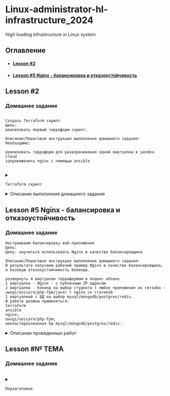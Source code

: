 # Linux-administrator-hl-infrastructure_2024
High loading infrastructure in Linux system

## Оглавление

- #### <a href="#hl-infrastructure-_-lesson-2"> Lesson #2 </a>
- #### <a href="#lesson-5-nginx---балансировка-и-отказоустойчивость"> Lesson #5 Nginx - балансировка и отказоустойчивость </a>


## Lesson #2

### Домашнее задание

```

Создать Terraform скрипт
Цель:
реализовать первый терраформ скрипт.

Описание/Пошаговая инструкция выполнения домашнего задания:
Необходимо:

реализовать терраформ для разворачивания одной виртуалки в yandex-cloud
запровиженить nginx с помощью ansible


```

<details><summary>

`Terraform скрипт`

</summary>
	
```
В рабочем каталоге Терраформа в результате выполнения домашнего задания сформировалось следующее дерево
.
├── images.ini
├── main.tf
├── nginx.yml
├── terraform.tfstate
├── terraform.tfstate.backup
└── variables.tf

Файлы во вложении
images.ini - в файл выгружен результат выполнения команды "yc compute image list --folder-id standard-images"
main.tf - основной рабочий файл терраформа
nginx.yml - playbook ansible для обновления пакетов и установки nginx на новой ВМ.
variables.tf - переменные

```
</details>

<details>
	<summary>
		Описание выполнения домашнего задания
	</summary>

```
Во вложении лежит несколько скриншотов подтверждающих выполнение задания. На одном скриншоте видно листинг выполнения скрипта терраформ и плейбука ансибл с успешным завершением работы, на втором продемонстрирована работа nginx с настройками по-умолчанию.

Для выполнения домашнего задания потребовалось настроить подключение к yandex cloud, установить терраформ на рабочейй машине.
Далее в новом каталоге проинициировал новый терраформ проект (terraform init), Написал скрипт для разворачивания ВМ и скрипт для ансибл. Проверка (terraform plan) и запуск на выполнение (terraform apply).

```

</details>


## Lesson #5 Nginx - балансировка и отказоустойчивость

### Домашнее задание

```
Настраиваем балансировку веб-приложения
Цель:
Цель: научиться использовать Nginx в качестве балансировщика

Описание/Пошаговая инструкция выполнения домашнего задания:
В результате получаем рабочий пример Nginx в качестве балансировщика, и базовую отказоустойчивость бекенда.

развернуть 4 виртуалки терраформом в яндекс облаке
1 виртуалка - Nginx - с публичным IP адресом
2 виртуалки - бэкенд на выбор студента ( любое приложение из гитхаба - uwsgi/unicorn/php-fpm/java) + nginx со статикой
1 виртуалкой с БД на выбор mysql/mongodb/postgres/redis.
В работе должны применяться:
terraform
ansible
nginx;
uwsgi/unicorn/php-fpm;
некластеризованная бд mysql/mongodb/postgres/redis.-

```

<details>	
	<summary>
		Описание проведенных работ
	</summary>
	
Весь матерриал прикреплен к работе.
В процессе выполнения домашнего задания мною был настроен Terraform манифест с использованием ansible для настройки серверов.
Манифест в облаке разворачивает 4 ВМ. Настраивает 2 ВМ под фронт и бэк, 1 ВМ настраивает как балансировщик нагрузки и одна ВМ обслуживает оба ВМ на которых установлен Django  CMS. В процессе установился Django в дэмо режиме. Ниже продеманстрирую работу балансировщика:

* Успешное выполнение скрипта Терраформа:
<img width="1308" alt="Снимок экрана 2024-05-21 в 11 21 09" src="https://github.com/Ashtrey9155/Linux-administrator-hl-infrastructure_2024/assets/38426414/e9d0457a-cbed-4959-b8d2-9cb734a1f070">

* Работа обоих ВМ серверов с установленными Django CMS. Рабочий порт 8081
<img width="1385" alt="Снимок экрана 2024-05-21 в 11 54 18" src="https://github.com/Ashtrey9155/Linux-administrator-hl-infrastructure_2024/assets/38426414/023d1ed1-7b93-4673-82cf-bad992817ce1">
<img width="1389" alt="Снимок экрана 2024-05-21 в 11 54 26" src="https://github.com/Ashtrey9155/Linux-administrator-hl-infrastructure_2024/assets/38426414/a5448764-a02e-474e-8d8d-f8b78d0afbc9">

* Работа NGINX на стандартном порту:
  <img width="1388" alt="Снимок экрана 2024-05-21 в 11 54 37" src="https://github.com/Ashtrey9155/Linux-administrator-hl-infrastructure_2024/assets/38426414/60e7e6b6-d989-4897-8402-60047fe7f82e">

* Далее остановим работу сервера СУБД PostgreSQL:
<img width="1317" alt="Снимок экрана 2024-05-21 в 12 17 14" src="https://github.com/Ashtrey9155/Linux-administrator-hl-infrastructure_2024/assets/38426414/aecc4bce-efd2-4518-80a5-f4b2418708a1">

* Проверим сможем ли войти в админку:
<img width="1058" alt="Снимок экрана 2024-05-21 в 12 18 57" src="https://github.com/Ashtrey9155/Linux-administrator-hl-infrastructure_2024/assets/38426414/56c0d968-4e71-4e09-8fad-628a811badfa">

Как мы можем заметить, в админ панель войти не можем. NGINX при этом отдает следующую страницу:
<img width="1208" alt="Снимок экрана 2024-05-21 в 12 18 52" src="https://github.com/Ashtrey9155/Linux-administrator-hl-infrastructure_2024/assets/38426414/865a59d9-d45d-4975-97d5-137857a24216">

*Теперь на одной ВМ созданим нового пользователя:
<img width="1016" alt="Снимок экрана 2024-05-21 в 12 26 45" src="https://github.com/Ashtrey9155/Linux-administrator-hl-infrastructure_2024/assets/38426414/57b436a4-cdd3-45b7-b58f-a02b186c26a8">
<img width="1091" alt="Снимок экрана 2024-05-21 в 12 27 11" src="https://github.com/Ashtrey9155/Linux-administrator-hl-infrastructure_2024/assets/38426414/bcb73d00-1e80-401b-ad16-e7e9da2b3977">

* Проверим на второй ВМ проверим, что пользователь там появился:
<img width="1101" alt="Снимок экрана 2024-05-21 в 12 27 20" src="https://github.com/Ashtrey9155/Linux-administrator-hl-infrastructure_2024/assets/38426414/8b29c720-ebe5-4afd-b73e-a9383a91f3dc">

Как мы видим, обе ВМ настроены на работу с вынесенной БД

* Теперь остановим один из серверов ВМ:
<img width="1011" alt="Снимок экрана 2024-05-21 в 12 31 16" src="https://github.com/Ashtrey9155/Linux-administrator-hl-infrastructure_2024/assets/38426414/98295788-b1b2-4781-85a0-180cee8cb240">

Проверим WEB
<img width="946" alt="Снимок экрана 2024-05-21 в 12 31 30" src="https://github.com/Ashtrey9155/Linux-administrator-hl-infrastructure_2024/assets/38426414/dc713988-92ae-4f54-9d74-3fa1786b8e24">

А теперь на балансировщике проверим работу

https://github.com/Ashtrey9155/Linux-administrator-hl-infrastructure_2024/assets/38426414/f9aaeb4a-f60b-4472-8d5d-d0b2b8e9414c

ВСЕ РАБОТАЕТ!

</details>


## Lesson #№ ТЕМА

### Домашнее задание

```

```

<details><summary>

`Подзаголовок`

</summary>
	
```

```

</details>
